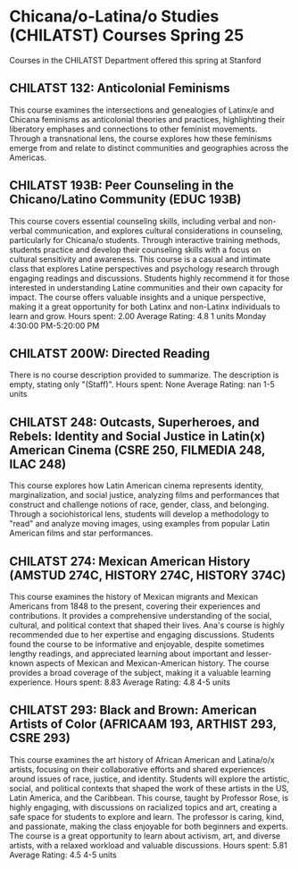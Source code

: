 # Chicana/o-Latina/o Studies (CHILATST) Courses Spring 25 
Courses in the CHILATST Department offered this spring at Stanford
 ## CHILATST 132: Anticolonial Feminisms
This course examines the intersections and genealogies of Latinx/e and Chicana feminisms as anticolonial theories and practices, highlighting their liberatory emphases and connections to other feminist movements. Through a transnational lens, the course explores how these feminisms emerge from and relate to distinct communities and geographies across the Americas.
## CHILATST 193B: Peer Counseling in the Chicano/Latino Community (EDUC 193B)
This course covers essential counseling skills, including verbal and non-verbal communication, and explores cultural considerations in counseling, particularly for Chicana/o students. Through interactive training methods, students practice and develop their counseling skills with a focus on cultural sensitivity and awareness.
This course is a casual and intimate class that explores Latine perspectives and psychology research through engaging readings and discussions. Students highly recommend it for those interested in understanding Latine communities and their own capacity for impact. The course offers valuable insights and a unique perspective, making it a great opportunity for both Latinx and non-Latinx individuals to learn and grow.
Hours spent: 2.00
Average Rating: 4.8
1 units
Monday 4:30:00 PM-5:20:00 PM
## CHILATST 200W: Directed Reading
There is no course description provided to summarize. The description is empty, stating only "(Staff)".
Hours spent: None
Average Rating: nan
1-5 units
## CHILATST 248: Outcasts, Superheroes, and Rebels: Identity and Social Justice in Latin(x) American Cinema (CSRE 250, FILMEDIA 248, ILAC 248)
This course explores how Latin American cinema represents identity, marginalization, and social justice, analyzing films and performances that construct and challenge notions of race, gender, class, and belonging. Through a sociohistorical lens, students will develop a methodology to "read" and analyze moving images, using examples from popular Latin American films and star performances.
## CHILATST 274: Mexican American History (AMSTUD 274C, HISTORY 274C, HISTORY 374C)
This course examines the history of Mexican migrants and Mexican Americans from 1848 to the present, covering their experiences and contributions. It provides a comprehensive understanding of the social, cultural, and political context that shaped their lives.
Ana's course is highly recommended due to her expertise and engaging discussions. Students found the course to be informative and enjoyable, despite sometimes lengthy readings, and appreciated learning about important and lesser-known aspects of Mexican and Mexican-American history. The course provides a broad coverage of the subject, making it a valuable learning experience.
Hours spent: 8.83
Average Rating: 4.8
4-5 units
## CHILATST 293: Black and Brown: American Artists of Color (AFRICAAM 193, ARTHIST 293, CSRE 293)
This course examines the art history of African American and Latina/o/x artists, focusing on their collaborative efforts and shared experiences around issues of race, justice, and identity. Students will explore the artistic, social, and political contexts that shaped the work of these artists in the US, Latin America, and the Caribbean.
This course, taught by Professor Rose, is highly engaging, with discussions on racialized topics and art, creating a safe space for students to explore and learn. The professor is caring, kind, and passionate, making the class enjoyable for both beginners and experts. The course is a great opportunity to learn about activism, art, and diverse artists, with a relaxed workload and valuable discussions.
Hours spent: 5.81
Average Rating: 4.5
4-5 units